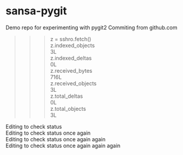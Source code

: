 sansa-pygit
===========

Demo repo for experimenting with pygit2
Commiting from github.com
>>> z = sshro.fetch()  
>>> z.indexed_objects  
3L  
>>> z.indexed_deltas  
0L  
>>> z.received_bytes  
716L  
>>> z.received_objects  
3L  
>>> z.total_deltas  
0L  
>>> z.total_objects  
3L  

Editing to check status    
Editing to check status once again    
Editing to check status once again again  
Editing to check status once again again again  
